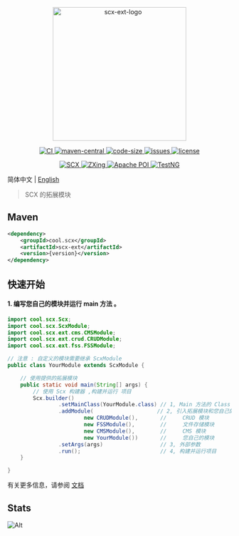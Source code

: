 <p align="center">
    <img src="https://scx.cool/img/scx-ext-logo.svg" width="300px"  alt="scx-ext-logo"/>
</p>
<p align="center">
    <a target="_blank" href="https://github.com/scx567888/scx-ext/actions/workflows/ci.yml">
        <img src="https://github.com/scx567888/scx-ext/actions/workflows/ci.yml/badge.svg" alt="CI"/>
    </a>
    <a target="_blank" href="https://search.maven.org/artifact/cool.scx/scx-ext">
        <img src="https://img.shields.io/maven-central/v/cool.scx/scx-ext?color=ff69b4" alt="maven-central"/>
    </a>
    <a target="_blank" href="https://github.com/scx567888/scx-ext">
        <img src="https://img.shields.io/github/languages/code-size/scx567888/scx-ext?color=orange" alt="code-size"/>
    </a>
    <a target="_blank" href="https://github.com/scx567888/scx-ext/issues">
        <img src="https://img.shields.io/github/issues/scx567888/scx-ext" alt="issues"/>
    </a>
    <a target="_blank" href="https://github.com/scx567888/scx-ext/blob/master/LICENSE">
        <img src="https://img.shields.io/github/license/scx567888/scx-ext" alt="license"/>
    </a>
</p>
<p align="center">
    <a target="_blank" href="https://github.com/scx567888/scx">
        <img src="https://img.shields.io/badge/SCX-f44336" alt="SCX"/>
    </a>
    <a target="_blank" href="https://github.com/zxing/zxing">
        <img src="https://img.shields.io/badge/ZXing-44be16" alt="ZXing"/>
    </a>
    <a target="_blank" href="https://github.com/apache/poi">
        <img src="https://img.shields.io/badge/Apache POI-6269d3" alt="Apache POI"/>
    </a>
    <a target="_blank" href="https://github.com/cbeust/testng">
        <img src="https://img.shields.io/badge/TestNG-9c27b0" alt="TestNG"/>
    </a>
</p>

简体中文 | [English](./README.md)

> SCX 的拓展模块

## Maven

``` xml
<dependency>
    <groupId>cool.scx</groupId>
    <artifactId>scx-ext</artifactId>
    <version>{version}</version>
</dependency>
```

## 快速开始

#### 1. 编写您自己的模块并运行 main 方法 。

``` java
import cool.scx.Scx;
import cool.scx.ScxModule;
import cool.scx.ext.cms.CMSModule;
import cool.scx.ext.crud.CRUDModule;
import cool.scx.ext.fss.FSSModule;

// 注意 : 自定义的模块需要继承 ScxModule
public class YourModule extends ScxModule {

    // 使用提供的拓展模块
    public static void main(String[] args) {
        // 使用 Scx 构建器 ,构建并运行 项目
        Scx.builder()
                .setMainClass(YourModule.class) // 1, Main 方法的 Class
                .addModule(                    // 2, 引入拓展模块和您自己的模块
                        new CRUDModule(),       //     CRUD 模块
                        new FSSModule(),        //     文件存储模块
                        new CMSModule(),        //     CMS 模块
                        new YourModule())       //     您自己的模块
                .setArgs(args)                  // 3, 外部参数
                .run();                         // 4, 构建并运行项目
    }

}
```

有关更多信息，请参阅 [文档](https://scx.cool/docs/scx/index.html)

## Stats

![Alt](https://repobeats.axiom.co/api/embed/0f2641577ec3946348ea80315059aba02e1fd31e.svg "Repobeats analytics image")